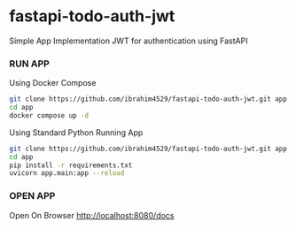 # fastapi-todo-auth-jwt

Simple App Implementation JWT for authentication using FastAPI

### RUN APP
Using Docker Compose
```bash
git clone https://github.com/ibrahim4529/fastapi-todo-auth-jwt.git app 
cd app
docker compose up -d
```

Using Standard Python Running App
```bash
git clone https://github.com/ibrahim4529/fastapi-todo-auth-jwt.git app 
cd app
pip install -r requirements.txt
uvicorn app.main:app --reload
```

### OPEN APP
Open On Browser [http://localhost:8080/docs](http://localhost:8080/docs)
